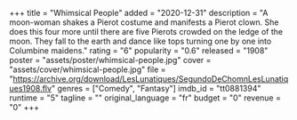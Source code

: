 +++
title = "Whimsical People"
added = "2020-12-31"
description = "A moon-woman shakes a Pierot costume and manifests a Pierot clown. She does this four more until there are five Pierots crowded on the ledge of the moon. They fall to the earth and dance like tops turning one by one into Columbine maidens."
rating = "6"
popularity = "0.6"
released = "1908"
poster = "assets/poster/whimsical-people.jpg"
cover = "assets/cover/whimsical-people.jpg"
file = "https://archive.org/download/LesLunatiques/SegundoDeChomnLesLunatiques1908.flv"
genres = ["Comedy", "Fantasy"]
imdb_id = "tt0881394"
runtime = "5"
tagline = ""
original_language = "fr"
budget = "0"
revenue = "0"
+++
